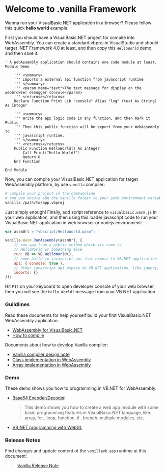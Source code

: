 # Welcome to .vanilla Framework

Wanna run your VisualBasic.NET application in a browser? Please follow this quick **hello world** example:

First you should have a VisualBasic.NET project for compile into WebAssembly. You can create a standard vbproj in VisualStudio and should target .NET Framework 4.0 at least, and then copy this ``HelloWorld`` demo, and then save it. 

```vbnet
' A WebAssembly application should contains one code module at least.
Module Demo

    ''' <summary>
    ''' Imports a external api function from javascript runtime
    ''' </summary>
    ''' <param name="text">The text message for display on the webbrowser debugger console</param>
    ''' <returns></returns>
    Declare Function Print Lib "console" Alias "log" (text As String) As Integer

    ''' <summary>
    ''' Write the app logic code in any function, and then mark it Public 
    ''' Then this public function will be export from your WebAssembly to 
    ''' javascript runtime.
    ''' </summary>
    ''' <returns></returns>
    Public Function HelloWorld() As Integer 
        Call Print("Hello World!")
        Return 0
    End Function

End Module
```

Now, you can compile your VisualBasic.NET application for target WebAssembly platform, by use ``vanilla`` compiler:

```bash
# compile your project in the commandline
# and you should add the vanilla folder to your path environment variables.
vanilla /path/to/app.vbproj
```

Just simply enough! Finally, add script reference to ``visualbasic.wasm.js`` in your web application, and then using this loader javascript code to run your VisualBasic.NET application in web browser or nodejs environment:

```javascript
var assmUrl = "vbscript/HelloWorld.wasm";

vanilla.Wasm.RunAssembly(assmUrl, {
    // run app from a public method which its name is
    // HelloWorld or something else
    run: VB => VB.HelloWorld(),
    // some build-in javascript api that expose to VB.NET application
    api: { console: true },
    // Other javascript api expose to VB.NET application, like jquery, bootstrap, etc
    imports: {}
});
```

Hit ``F12`` on your keyboard to open developer console of your web browser, then you will see the ``Hello World!`` message from your VB.NET application.

### Guildlines

Read these documents for help yourself build your first VisualBasic.NET WebAssembly application:

+ [WebAssembly for VisualBasic.NET](/#webassembly)
+ [How to compile](/#use_compiler)

Documents about how to develop Vanilla compiler:

+ [Vanilla compiler design note](/#compiler_design_notes)
+ [Class implementation in WebAssembly](/#class_impl)
+ [Array implementation in WebAssembly](/#array_impl)

### Demo

These demo shows you how to programming in VB.NET for WebAssembly:

+ [Base64 Encoder/Decoder](/vbscripts/base64.html)
  > This demo shows you how to create a web app module with some basic programming features in VisualBasic.NET language, like: array, for...loop, function, if...branch, multiple modules, etc. 
+ [VB.NET programming with WebGL](/vbscripts/webgl.html)

### Release Notes

Find changes and update content of the ``vanillavb.app`` runtime at this document:

> [Vanilla Release Note](/#release_notes)